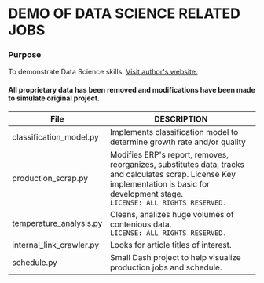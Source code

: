# DEMO OF DATA SCIENCE RELATED JOBS

### Purpose
To demonstrate Data Science skills. [Visit author's website.](https://www.dennisrotnov.com)

#### All proprietary data has been removed and modifications have been made to simulate original project.
| File | DESCRIPTION |
|-----|-------------|
|classification_model.py|Implements classification model to determine growth rate and/or quality|
|production_scrap.py|Modifies ERP's report, removes, reorganizes, substitutes data, tracks and calculates scrap. License Key implementation is basic for development stage.</br> `LICENSE: ALL RIGHTS RESERVED.`|
|temperature_analysis.py|Cleans, analizes huge volumes of contenious data.</br> `LICENSE: ALL RIGHTS RESERVED.`
|internal_link_crawler.py|Looks for article titles of interest.|
|schedule.py|Small Dash project to help visualize production jobs and schedule.|

